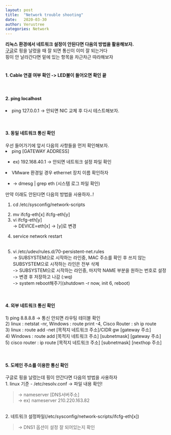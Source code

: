 ```yaml
---
layout: post
title:  "Network trouble shooting"
date:   2020-03-30
author: Verustree
categories: Network
---
```


<strong>리눅스 환경에서 네트워크 설정이 안된다면 다음의 방법을 활용해보자.</strong><br>
<a href = "https://www.google.com/" target="_blank">구글</a>로 핑을 날렸을 때 잘 되면 통신이 이미 잘 되는거다<br>
핑이 안 날라간다면 밑에 있는 항목을 차근차근 따라해보자<br><br>

<p>
<h4>1. Cable 연결 여부 확인  -> LED불이 들어오면 확인 끝</h4>
</p><br>


<p>
<h4>2. ping localhost</h4>
	<li>ping 127.0.0.1  -> 안되면 NIC 교체 후 다시 테스트해보자.</li>
</p><br>

<p>
<h4>3. 동일 네트워크 통신 확인</h4>
우선 들어가기에 앞서 다음의 사항들을 먼저 확인해보자.<br>
	<li>ping [GATEWAY ADDRESS]</li><ul>
	<li>ex) 192.168.40.1  ->  안되면 네트워크 설정 파일 확인</li></ul>
	<li>VMware 환경일 경우 ethernet 장치 이름 확인하자</li><ul>
	<li>-> dmesg | grep eth  (시스템 로그 파일 확인)</li></ul>

만약 이래도 안된다면 다음의 방법을 사용하자..!<br>
1) cd /etc/sysconfig/network-scripts
		<li>mv ifcfg-eth[x] ifcfg-eth[y]</li>
		<li>vi ifcfg-eth[y]</li>
		-> DEVICE=eth[x] -> [y]로 변경
	<li>service network restart</li><br>
	
  2) vi /etc/udev/rules.d/70-persistent-net.rules <br>
		-> SUBSYSTEM으로 시작하는 라인중, MAC 주소를 확인 후 쓰지 않는 SUBSYSTEM으로 시작하는 라인은 전부 삭제<br>
		-> SUBSYSTEM으로 시작하는 라인중, 마지막 NAME 부분을 원하는 번호로 설정<br>
		-> 변경 후 저장하고 나감 (:wq)  <br>
    -> system reboot해주기(shutdown -r now, init 6, reboot)
</p><br>

<p>
<h4>4. 외부 네트워크 통신 확인</h4>
	1) ping 8.8.8.8 -> 통신 안되면 라우팅 테이블 확인<br>
	2) linux : netstat -nr,    Windows : route print -4,    Cisco Router : sh ip route<br>
	3) linux : route add -net [목적지 네트워크 주소]/CIDR  gw  [gateway 주소]<br>
	4) Windows : route add [목적지 네트워크 주소] [subnetmask] [gateway 주소]<br>
	5) cisco router : ip route [목적지 네트워크 주소] [subnetmask] [nexthop 주소]
</p><br>

<p>
<h4>5. 도메인 주소를 이용한 통신 확인</h4>
구글로 핑을 날렸는데 핑이 안간다면 다음의 방법을 사용하자<br>
1. linux 기준  -  /etc/resolv.conf -> 파일 내용 확인!<br>
<blockquote>
-> nameserver [DNS서버주소]<br>
-> ex) nameserver 210.220.163.82  
</blockquote><br>
2. 네트워크 설정파일(/etc/sysconfig/network-scripts/ifcfg-eth[x])<br>
<blockquote>-> DNS1 옵션이 설정 잘 되어있는지 확인</blockquote>
</p>
